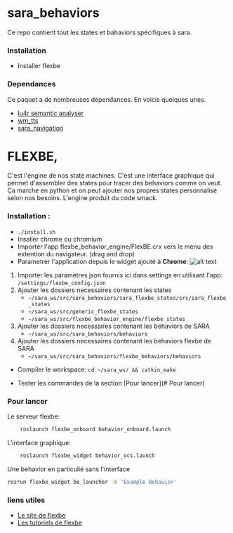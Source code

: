 # sara_behaviors
Ce repo contient tout les states et bahaviors spécifiques à sara.

### Installation
- Installer flexbe

### Dependances
Ce paquet a de nombreuses dépendances. En voicis quelques unes.
- [lu4r semantic analyser](https://drive.google.com/file/d/0BwncD7Fw45HYd3JfZEIyQ0FSMU0/view)
- [wm_tts](https://github.com/WalkingMachine/wm_tts)
- [sara_navigation](https://github.com/WalkingMachine/sara_navigation)


# FLEXBE,

C'est l'engine de nos state machines. C'est une interface graphique qui permet d'assembler des states pour tracer des behaviors comme on veut. Ça    marche en python et on peut ajouter nos propres states personnalisé selon nos besoins. L'engine produit du code smack.

### Installation :
- `./install.sh`
- Insaller chrome ou chromium
- Importer l'app flexbe_behavior_engine/FlexBE.crx vers le menu des extention du navigateur. (drag and drop)
- Parametrer l'application depuis le widget ajouté à **Chrome**:
![alt text](https://raw.githubusercontent.com/WalkingMachine/sara_behaviors/feature/installation_documentation/config_FlexBe.png "Logo Title Text 1")

1. Importer les paramètres json fournis ici dans settings en utilisant l'app: `/settings/flexbe_config.json`
2. Ajouter les dossiers necessaires contenant les states
    - `~/sara_ws/src/sara_behaviors/sara_flexbe_states/src/sara_flexbe_states`
    - `~/sara_ws/src/generic_flexbe_states`
    - `~/sara_ws/src/flexbe_behavior_engine/flexbe_states`
3. Ajouter les dossiers necessaires contenant les behaviors de SARA
    - `~/sara_ws/src/sara_behaviors/behaviors`
4. Ajouter les dossiers necessaires contenant les behaviors flexbe de SARA
    - `~/sara_ws/src/sara_behaviors/flexbe_behaviors/behaviors`

- Compiler le workspace: `cd ~/sara_ws/ && catkin_make`

- Tester les commandes de la section [Pour lancer](# Pour lancer)

### Pour lancer
Le serveur flexbe:
```sh
    roslaunch flexbe_onboard behavior_onboard.launch
```
L'interface graphique:
```sh
    roslaunch flexbe_widget behavior_ocs.launch
```
Une behavior en particulié sans l'interface
```sh
rosrun flexbe_widget be_launcher -b 'Example Behavior'
```
### liens utiles
- [Le site de flexbe](http://philserver.bplaced.net/fbe/index.php)
- [Les tutoriels de flexbe](http://wiki.ros.org/flexbe/Tutorials)
